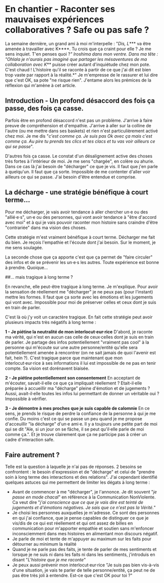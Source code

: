 # En chantier - Raconter ses mauvaises expériences collaboratives ? Safe ou pas safe ?

La semaine dernière, un grand ami à moi m'interpelle : 
"*Dis, L**** va être amenée à travailler avec K****. Tu crois que ça craint pour elle ? Je me sens inquiet. T'en penses quoi ?*"
Iroshima dans mon ventre.
Dans ma tête : 
"*Ohlala je n'aurais pas imaginé que partager les mésaventures de ma collaboration avec K**** puisse créer autant d'inquiétude chez mon pote. C'est chaud ! L'histoire qu'il se raconte à partir de ce que j'ai dit est bien trop vaste par rapport à la réalité.*"
Je m'empresse de le rassurer et lui dire que c'est OK, sa pote "ne risque rien". J'entame alors les prémices de la réflexion qui m'amène à cet article.

## Introduction - Un profond désaccord des fois ça passe, des fois ça casse.

Parfois être en profond désaccord n'est pas un problème. J'arrive à faire preuve de compréhension et d'empathie. J'arrive à aller sur la colline de l'autre (ou me mettre dans ses baskets) et rien n'est particulièrement activé chez moi. Je me dis "*c'est comme ça. Je suis pas Ok avec ça mais c'est comme ça. Au pire tu prends tes clics et tes clacs et tu vas voir ailleurs ce qui se passe*".

D'autres fois ça casse. Le constat d'un désalignement active des choses très fortes à l'intérieur de moi. Je me sens "chargée", en colère ou ahurie. Dans ce cas là j'ai besoin de "décharger" ce que je vis. Il faut que j'en parle à quelqu'un. Il faut que ça sorte. Impossible de me contenter d'aller voir ailleurs ce qui se passe. J'ai besoin d'être entendue et comprise.

## La décharge - une stratégie bénéfique à court terme...

Pour me décharger, je vais avoir tendance à aller chercher un·e ou des "allié·e·s", un·e ou des personnes, qui vont avoir tendance à "être d'accord avec moi" et à qui je vais pouvoir raconter mon histoire sans craindre d'être "contrariée" dans ma vision des choses.

Cette stratégie m'est vraiment bénéfique à court terme. Décharger me fait du bien. Je reçois l'empathie et l'écoute dont j'ai besoin. Sur le moment, je me sens soulagée. 

La seconde chose que ça apporte c'est que ça permet de "faire circuler" des infos et de se prévenir les un·e·s les autres. Toute expérience est bonne à prendre. Quoique...

##... mais tragique à long terme ? 

En revanche, elle peut-être tragique à long terme. Je m'explique. Pour avoir la sensation de réellement me "décharger" je ne peux pas (pour l'instant) mettre les formes. Il faut que ça sorte avec les émotions et les jugements qui vont avec. Impossible pour moi de préserver celles et ceux dont je suis en train de parler. 

C'est là où j'y voit un caractère tragique. En fait cette stratégie peut avoir plusieurs impacts très négatifs à long terme : 

**1 - Je piétine la neutralité de mon interlocut·eur·rice**
D'abord, je raconte ma vérité, qui n'est en aucun cas celle de ceux·celles dont je suis en train de parler. Je partage des infos potentiellement "vraiment pas cool" à la personne qui m'écoute sur une autre personne/entité qu'elle sera potentiellement amenée à rencontrer (on ne sait jamais de quoi l'avenir est fait, hein ?). C'est tragique parce que maintenant que mon interlocut·eur·rice à ses informations il lui est impossible de ne pas en tenir compte. Sa vision est dorénavent biaisée.    

**2 - Je piétine potentiellement son consentement**
En acceptant de m'écouter, savait-il·elle ce que ça impliquait réellement ? Etait-il·elle préparée à accueillir ma "décharge" pleine d'émotion et de jugements ? Aussi, avait-il·elle toutes les infos lui permettant de donner un véritable oui ? Impossible à vérifier.

**3 - Je démontre à mes proches que je suis capable de calomnie**
En ce sens, je prends le risque de perdre la confiance de la personne à qui je me confie. Du moins c'est ce qui se passe un peu quand je me propose d'acceuillir "la décharge" d'un·e ami·e. Il y a toujours une petite part de moi qui se dit "Aïe, si un jour on se fâche, il se peut qu'il·elle parle de moi comme ça.". Et je trouve clairement que ça ne participe pas à créer un cadre d'interaction safe. 

## Faire autrement ? 

Telle est la question à laquelle je n'ai pas de réponses. 2 besoins se confrontent : le besoin d'expression et de "décharge" et celui de "prendre soin à long terme des interactions et des relations". J'ai cependant identifié quelques astuces qui me permettent de limiter les dégats à long terme : 

- Avant de commencer à me "décharger", je l'annonce. Je dit souvent "*je passe en mode chacal*" en référence à la Communication NonViolente. Ca veut dire "*j'ai conscience que ce que je vais dire est teinté de jugements et d'émotions négatives. Je sais que ce n'est pas la Vérité.*"
- Je choisi les personnes auxquelles je m'adresse. Ce sont des personnes en qui j'ai confiance, que je pense capables de distinguer ce que je vis/dis de ce qui est réellement et qui ont assez de billes en communication pour m'apporter empathie et soutien sans m'enfoncer inconsciemment dans mes histoires en alimentant mon discours négatif. 
- Je parle de moi et tente de m'appuyer au maximum sur les faits pour détourner au minimum la réalité
- Quand je ne parle pas des faits, je tente de parler de mes sentiments et lorsque je ne suis ni dans les faits ni dans les sentiments, j'introduis en disant "*L'histoire que je me raconte*"
- Je peux aussi prévenir mon interlocut·eur·rice "Je suis pas bien vis-à-vis d'une situation, je vais te parler de telle personne/entité, ça peut ne de pas être très joli à entendre. Est-ce que c'est OK pour toi ?"

